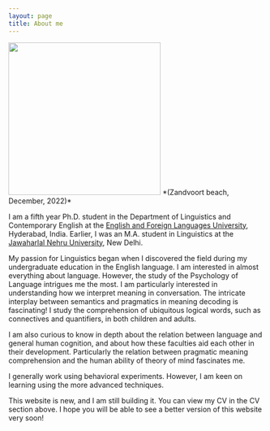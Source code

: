 ```yaml
---
layout: page
title: About me
---
```



<img width="300" height=“300” src=“/DP.png>
*(Zandvoort beach, December, 2022)*


I am a fifth year Ph.D. student in the Department of Linguistics and Contemporary English at the [English and Foreign Languages University](http://www.efluniversity.ac.in/), Hyderabad, India. Earlier, I was an M.A. student in Linguistics at the [Jawaharlal Nehru University](https://www.jnu.ac.in/main/), New Delhi. 

My passion for Linguistics began when I discovered the field during my undergraduate education in the English language. I am interested in almost everything about language. However, the study of the Psychology of Language intrigues me the most. I am particularly interested in understanding how we interpret meaning in conversation. The intricate interplay between semantics and pragmatics in meaning decoding is fascinating! I study the comprehension of ubiquitous logical words, such as connectives and quantifiers, in both children and adults. 

I am also curious to know in depth about the relation between language and general human cognition, and about how these faculties aid each other in their development. Particularly the relation between pragmatic meaning comprehension and the human ability of theory of mind fascinates me.

I generally work using behavioral experiments. However, I am keen on learning using the more advanced techniques.  

This website is new, and I am still building it. You can view my CV in the CV section above. I hope you will be able to see a better version of this website very soon! 
